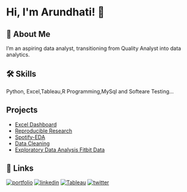 
# Hi, I'm Arundhati! 👋

  
## 🚀 About Me
I’m an aspiring data analyst, transitioning from Quality Analyst into data analytics.

  
## 🛠 Skills
Python, Excel,Tableau,R Programming,MySql and Softeare Testing...

  
## Projects
- [Excel Dashboard](https://github.com/aru20/EXCEL-Dashboard/blob/master/README.md) 
- [Reproducible Research](https://github.com/aru20/Reproducible-Research-Assignment-2/blob/main/README.md)
- [Spotify-EDA](https://github.com/aru20/SpotifyTracks/edit/main/README.md)  
- [Data Cleaning](https://github.com/aru20/CourseraProject_GettingCleaningData#readme)
- [Exploratory Data Analysis Fitbit Data](https://github.com/aru20/RepData_PeerAssessment1/blob/master/README.md)
 
  
## 🔗 Links
[![portfolio](https://img.shields.io/badge/my_portfolio-666?style=for-the-badge&logo=ko-fi&logoColor=white)](https://aru20.github.io/)
[![linkedin](https://img.shields.io/badge/linkedin-0A66C2?style=for-the-badge&logo=linkedin&logoColor=white)](https://www.linkedin.com/in/arundhati-panigrahi)
[![Tableau](https://img.shields.io/badge/Tableau-003b6f?style=for-the-badge&logo=tableau&logoColor=white)](https://public.tableau.com/app/profile/arundhati.panigrahi)
[![twitter](https://img.shields.io/badge/twitter-1DA1F2?style=for-the-badge&logo=twitter&logoColor=white)](https://twitter.com/ArundhatiPanig9)

  
